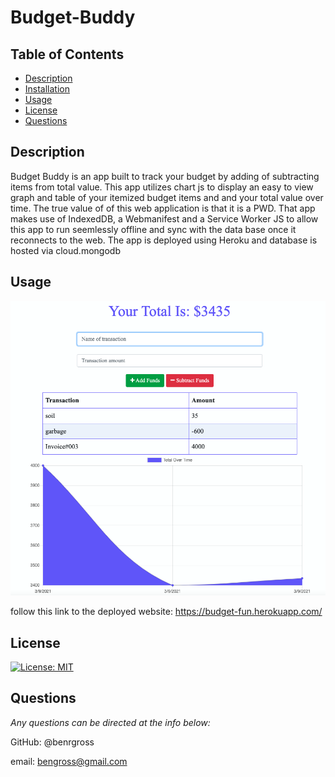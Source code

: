 # Budget-Buddy

## Table of Contents

- [Description](#description)
- [Installation](#installation)
- [Usage](#usage)
- [License](#license)
- [Questions](#questions)

## Description

Budget Buddy is an app built to track your budget by adding of subtracting items from total value. This app utilizes chart js to display an easy to view graph and table of your itemized budget items and and your total value over time. The true value of of this web application is that it is a PWD. That app makes use of IndexedDB, a Webmanifest and a Service Worker JS to allow this app to run seemlessly offline and sync with the data base once it reconnects to the web. The app is deployed using Heroku and database is hosted via cloud.mongodb

## Usage

![demo-image](/public/assets/images/budget.png)

follow this link to the deployed website: https://budget-fun.herokuapp.com/

## License

[![License: MIT](https://img.shields.io/badge/License-MIT-yellow.svg)](https://opensource.org/licenses/MIT)

## Questions

_Any questions can be directed at the info below:_

GitHub: @benrgross

email: bengross@gmail.com
